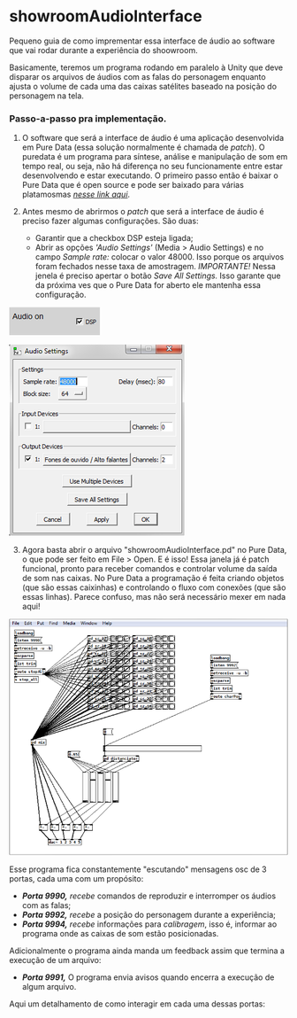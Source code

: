 # showroomAudioInterface

Pequeno guia de como imprementar essa interface de áudio ao software que vai rodar durante a experiência do shoowroom.

Basicamente, teremos um programa rodando em paralelo à Unity que deve disparar os arquivos de áudios com as falas do personagem enquanto ajusta o volume de cada uma das caixas satélites baseado na posição do personagem na tela.

### Passo-a-passo pra implementação.

1. O software que será a interface de áudio é uma aplicação desenvolvida em Pure Data (essa solução normalmente é chamada de _patch_). O puredata é um programa para síntese, análise e manipulação de som em tempo real, ou seja, não há diferença no seu funcionamente entre estar desenvolvendo e estar executando. O primeiro passo então é baixar o Pure Data que é open source e pode ser baixado para várias platamosmas [*nesse link aqui*](https://puredata.info/downloads/pure-data).

2. Antes mesmo de abrirmos o _patch_ que será a interface de áudio é preciso fazer algumas configurações. São duas:
    - Garantir que a checkbox DSP esteja ligada;
    - Abrir as opções _'Audio Settings'_ (Media > Audio Settings) e no campo _Sample rate:_ colocar o valor 48000. Isso porque os arquivos foram fechados nesse taxa de amostragem. *IMPORTANTE!* Nessa jenela é preciso apertar o botão _Save All Settings._ Isso garante que da próxima ves que o Pure Data for aberto ele mantenha essa configuração.
    
![image01](/images/showroomTut01.png)

![image02](/images/showroomTut02.png)
  
3. Agora basta abrir o arquivo "showroomAudioInterface.pd" no Pure Data, o que pode ser feito em File > Open. E é isso! Essa janela já é patch funcional, pronto para receber comandos e controlar volume da saída de som nas caixas. No Pure Data a programação é feita criando objetos (que são essas caixinhas) e controlando o fluxo com conexões (que são essas linhas). Parece confuso, mas não será necessário mexer em nada aqui!

![image03](/images/showroomTut03.png)

Esse programa fica constantemente "escutando" mensagens osc de 3 portas, cada uma com um propósito:

  - ***Porta 9990,*** _recebe_ comandos de reproduzir e interromper os áudios com as falas;
  - ***Porta 9992,*** _recebe_ a posição do personagem durante a experiência;
  - ***Porta 9994,*** _recebe_ informações para _calibragem_, isso é, informar ao programa onde as caixas de som estão posicionadas.
    
Adicionalmente o programa ainda manda um feedback assim que termina a execução de um arquivo:

  - ***Porta 9991,*** O programa envia avisos quando encerra a execução de algum arquivo.
    
Aqui um detalhamento de como interagir em cada uma dessas portas:
    

